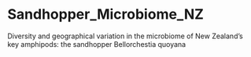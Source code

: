 # Sandhopper_Microbiome_NZ
Diversity and geographical variation in the microbiome of New Zealand’s key amphipods: the sandhopper Bellorchestia quoyana
